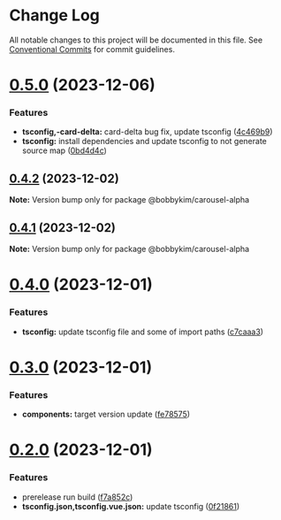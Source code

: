 # Change Log

All notable changes to this project will be documented in this file.
See [Conventional Commits](https://conventionalcommits.org) for commit guidelines.

# [0.5.0](https://github.com/bobbykim/manguito-component-library/compare/@bobbykim/carousel-alpha@0.4.2...@bobbykim/carousel-alpha@0.5.0) (2023-12-06)


### Features

* **tsconfig,-card-delta:** card-delta bug fix, update tsconfig ([4c469b9](https://github.com/bobbykim/manguito-component-library/commit/4c469b933632e3e729f6b75f7e808c89c090d463))
* **tsconfig:** install dependencies and update tsconfig to not generate source map ([0bd4d4c](https://github.com/bobbykim/manguito-component-library/commit/0bd4d4c78503ef156dbb3d49aa3e67e7e0e68289))





## [0.4.2](https://github.com/bobbykim/manguito-component-library/compare/@bobbykim/carousel-alpha@0.4.1...@bobbykim/carousel-alpha@0.4.2) (2023-12-02)

**Note:** Version bump only for package @bobbykim/carousel-alpha





## [0.4.1](https://github.com/bobbykim/manguito-component-library/compare/@bobbykim/carousel-alpha@0.4.0...@bobbykim/carousel-alpha@0.4.1) (2023-12-02)

**Note:** Version bump only for package @bobbykim/carousel-alpha





# [0.4.0](https://github.com/bobbykim/manguito-component-library/compare/@bobbykim/carousel-alpha@0.3.0...@bobbykim/carousel-alpha@0.4.0) (2023-12-01)


### Features

* **tsconfig:** update tsconfig file and some of import paths ([c7caaa3](https://github.com/bobbykim/manguito-component-library/commit/c7caaa3101a5d57d0e799568f1c4f5cbebececc3))





# [0.3.0](https://github.com/bobbykim/manguito-component-library/compare/@bobbykim/carousel-alpha@0.2.0...@bobbykim/carousel-alpha@0.3.0) (2023-12-01)


### Features

* **components:** target version update ([fe78575](https://github.com/bobbykim/manguito-component-library/commit/fe78575f5e82bb854333672c3853956e9e930044))





# [0.2.0](https://github.com/bobbykim/manguito-component-library/compare/@bobbykim/carousel-alpha@0.1.11...@bobbykim/carousel-alpha@0.2.0) (2023-12-01)


### Features

* prerelease run build ([f7a852c](https://github.com/bobbykim/manguito-component-library/commit/f7a852c9bf12b77481bf5d2f1602e50367d834f8))
* **tsconfig.json,tsconfig.vue.json:** update tsconfig ([0f21861](https://github.com/bobbykim/manguito-component-library/commit/0f2186167342314f5d218e789a68c03cf6faa8ff))
